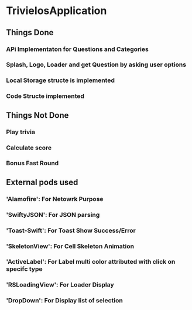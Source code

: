 # TrivieIosApplication

## Things Done
  ### APi Implementaton for Questions and Categories
  ### Splash, Logo, Loader and get Question by asking user options
  ### Local Storage structe is implemented
  ### Code Structe implemented
  
## Things Not Done
  ### Play trivia
  ### Calculate score
  ### Bonus Fast Round
  
## External pods used
  ### 'Alamofire':  For Netowrk Purpose 
  ### 'SwiftyJSON':  For JSON parsing
  ### 'Toast-Swift':  For Toast Show Success/Error
  ### 'SkeletonView':  For Cell Skeleton Animation
  ### 'ActiveLabel':  For Label multi color attributed with click on specifc type
  ### 'RSLoadingView':  For Loader Display
  ### 'DropDown':  For Display list of selection
